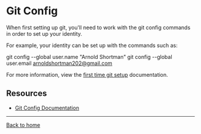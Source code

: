 # Git Config

When first setting up git, you'll need to work with the git config commands in order to set up your identity.

For example, your identity can be set up with the commands such as:


git config --global user.name "Arnold Shortman"
git config --global user.email arnoldshortman202@gmail.com


For more information, view the [first time git setup](https://git-scm.com/en/v2/Getting-Started-First-Time-Git-Setup) documentation.

## Resources

- [Git Config Documentation](https://git-scm.com/docs/gitconfig)

---

[Back to home](../README.MD)